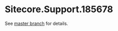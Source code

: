 # Sitecore.Support.185678

See [master branch](https://github.com/sitecoresupport/Sitecore.Support.185678) for details.